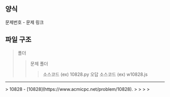 ## 양식
문제번호 - 문제 링크

## 파일 구조
>폴더
>   >문제 폴더
>   >   >소스코드 (ex) 10828.py
>   >   >오답 소스코드 (ex) w10828.js
<hr/>
> 10828 - [10828](https://www.acmicpc.net/problem/10828).
>
>
>
>
